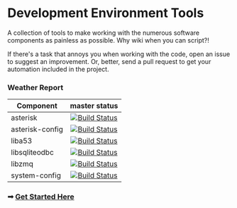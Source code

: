 Development Environment Tools
=========

A collection of tools to make working with the numerous software components as painless as possible. Why wiki when you can script?!

If there's a task that annoys you when working with the code, open an issue to suggest an improvement. Or, better, send a pull request to get your automation included in the project.

### Weather Report

| Component     | master status |
|---------------|:-------------:|
| asterisk         | [![Build Status](https://travis-ci.org/RangeNetworks/asterisk.svg?branch=master)](https://travis-ci.org/RangeNetworks/asterisk) |
| asterisk-config         | [![Build Status](https://travis-ci.org/RangeNetworks/asterisk-config.svg?branch=master)](https://travis-ci.org/RangeNetworks/asterisk-config) |
| liba53        | [![Build Status](https://travis-ci.org/RangeNetworks/liba53.svg?branch=master)](https://travis-ci.org/RangeNetworks/liba53) |
| libsqliteodbc | [![Build Status](https://travis-ci.org/RangeNetworks/libsqliteodbc.svg?branch=master)](https://travis-ci.org/RangeNetworks/libsqliteodbc) |
| libzmq         | [![Build Status](https://travis-ci.org/RangeNetworks/libzmq.svg?branch=master)](https://travis-ci.org/RangeNetworks/libzmq) |
| system-config         | [![Build Status](https://travis-ci.org/RangeNetworks/system-config.svg?branch=master)](https://travis-ci.org/RangeNetworks/system-config) |

### &#10143; [Get Started Here](https://github.com/RangeNetworks/dev/wiki)
